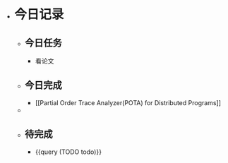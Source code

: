 - # 今日记录
	- ## 今日任务
		- 看论文
	- ##  今日完成
		- [[Partial Order Trace Analyzer(POTA) for Distributed Programs]]
	-
	- ## 待完成
		- {{query (TODO todo)}}